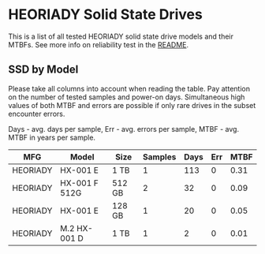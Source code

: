 HEORIADY Solid State Drives
===========================

This is a list of all tested HEORIADY solid state drive models and their MTBFs. See
more info on reliability test in the [README](https://github.com/linuxhw/SMART).

SSD by Model
------------

Please take all columns into account when reading the table. Pay attention on the
number of tested samples and power-on days. Simultaneous high values of both MTBF
and errors are possible if only rare drives in the subset encounter errors.

Days - avg. days per sample,
Err  - avg. errors per sample,
MTBF - avg. MTBF in years per sample.

| MFG       | Model              | Size   | Samples | Days  | Err   | MTBF |
|-----------|--------------------|--------|---------|-------|-------|------|
| HEORIADY  | HX-001 E           | 1 TB   | 1       | 113   | 0     | 0.31   |
| HEORIADY  | HX-001 F 512G      | 512 GB | 2       | 32    | 0     | 0.09   |
| HEORIADY  | HX-001 E           | 128 GB | 1       | 20    | 0     | 0.05   |
| HEORIADY  | M.2 HX-001 D       | 1 TB   | 1       | 2     | 0     | 0.01   |
